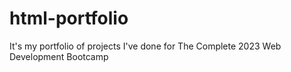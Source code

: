 # html-portfolio
It's my portfolio of projects I've done for The Complete 2023 Web Development Bootcamp

